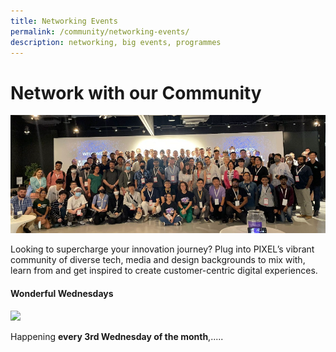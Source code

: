 ```yaml
---
title: Networking Events
permalink: /community/networking-events/
description: networking, big events, programmes
---
```

# Network with our Community

![](/images/Test/community_real.png)

Looking to supercharge your innovation journey? Plug into PIXEL’s vibrant community of diverse tech, media and design backgrounds to mix with, learn from and get inspired to create customer-centric digital experiences.

#### Wonderful Wednesdays
<img src="https://drive.google.com/uc?export=view&amp;id=1D2a4LKaFZpViZ874RPcmT_rnzuKy_ylZ">

Happening **every 3rd Wednesday of the month**,.....

